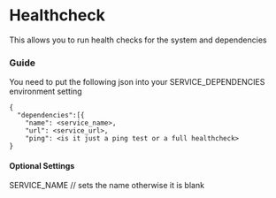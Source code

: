 # Healthcheck

This allows you to run health checks for the system and dependencies

### Guide
You need to put the following json into your SERVICE_DEPENDENCIES environment setting

```
{
  "dependencies":[{
    "name": <service_name>,
    "url": <service_url>,
    "ping": <is it just a ping test or a full healthcheck>
}
```

#### Optional Settings
SERVICE_NAME // sets the name otherwise it is blank

